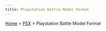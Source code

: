 ```yaml
---
title: Playstation Battle Model Format
---
```


[Home](/Main%20Page.md) > [PSX](/PSX.md) > Playstation Battle Model Format


